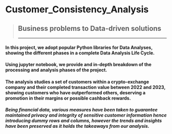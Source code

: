 # Customer_Consistency_Analysis
> ## Business problems to Data-driven solutions
> ***
#### In this project, we adopt popular Python libraries for Data Analyses, showing the different phases in a complete Data Analysis Life Cycle.
 
#### Using jupyter notebook, we provide and in-depth breakdown of the processing and analysis phases of the project.
 
#### The analysis studies a set of customers within a crypto-exchange company and their completed transaction value between 2022 and 2023, showing customers who have outperformed others, deserving a promotion in their margins or possible cashback rewards.
 
##### Being financial data, various measures have been taken to guarantee maintained privacy and integrity of sensitive customer information hence introducing dummy rows and columns, however the trends and insights have been preserved as it holds the takeaways from our analysis.
